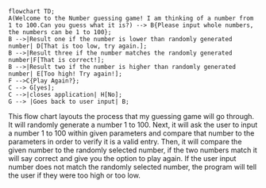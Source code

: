 ```mermaid
flowchart TD;
A(Welcome to the Number guessing game! I am thinking of a number from 1 to 100.Can you guess what it is?) --> B{Please input whole numbers, the numbers can be 1 to 100};
B -->|Result one if the number is lower than randomly generated number| D[That is too low, try again.];
B -->|Result three if the number matches the randomly generated number|F[That is correct!];
B -->|Result two if the number is higher than randomly generated number| E[Too high! Try again!];
F -->C{Play Again?};
C --> G[yes];
C -->|closes application| H[No];
G --> |Goes back to user input| B;
```
This flow chart layouts the process that my guessing game will go through. It will randomly generate a number 1 to 100. Next, it will ask the user to input a number 1 to 100 within given parameters and compare that number to the parameters in order to verify it is a valid entry. Then, it will compare the given number to the randomly selected number, if the two numbers match it will say correct and give you the option to play again. If the user input number does not match the randomly selected number, the program will tell the user if they were too high or too low.
